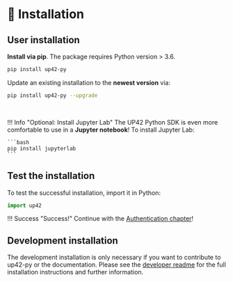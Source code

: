 # :floppy_disk: Installation

## User installation

**Install via pip**. The package requires Python version > 3.6.

```bash
pip install up42-py
```

Update an existing installation to the **newest version** via:

```bash
pip install up42-py --upgrade
```

<br>

!!! Info "Optional: Install Jupyter Lab"
    The UP42 Python SDK is even more comfortable to use in a **Jupyter notebook**!
    To install Jupyter Lab:
    
    ```bash
    pip install jupyterlab
    ```

## Test the installation

To test the successful installation, import it in Python:
```python
import up42
```

!!! Success "Success!"
    Continue with the [Authentication chapter](authentication.md)!


## Development installation

The development installation is only necessary if you want to contribute to up42-py or the documentation.
Please see the [developer readme](https://github.com/up42/up42-py/blob/master/README-dev.md) for the full installation instructions and further information.
